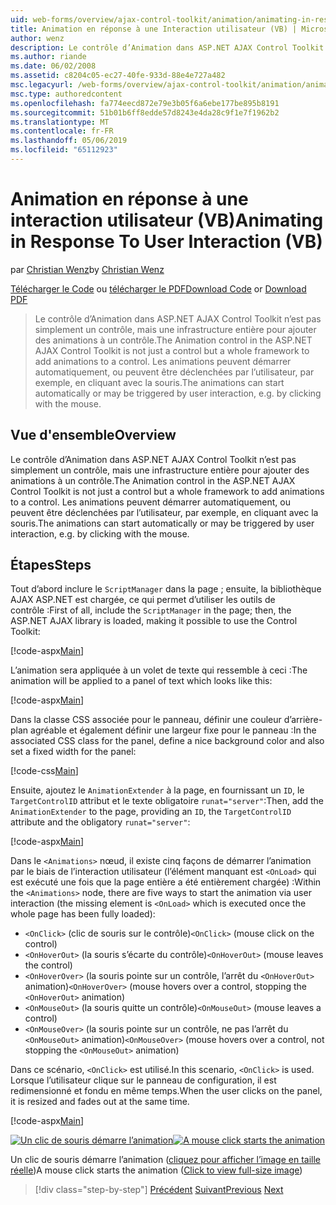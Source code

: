 ```yaml
---
uid: web-forms/overview/ajax-control-toolkit/animation/animating-in-response-to-user-interaction-vb
title: Animation en réponse à une Interaction utilisateur (VB) | Microsoft Docs
author: wenz
description: Le contrôle d’Animation dans ASP.NET AJAX Control Toolkit n’est pas simplement un contrôle, mais une infrastructure entière pour ajouter des animations à un contrôle. Les animations peuvent étoiles...
ms.author: riande
ms.date: 06/02/2008
ms.assetid: c8204c05-ec27-40fe-933d-88e4e727a482
msc.legacyurl: /web-forms/overview/ajax-control-toolkit/animation/animating-in-response-to-user-interaction-vb
msc.type: authoredcontent
ms.openlocfilehash: fa774eecd872e79e3b05f6a6ebe177be895b8191
ms.sourcegitcommit: 51b01b6ff8edde57d8243e4da28c9f1e7f1962b2
ms.translationtype: MT
ms.contentlocale: fr-FR
ms.lasthandoff: 05/06/2019
ms.locfileid: "65112923"
---
```

# <a name="animating-in-response-to-user-interaction-vb"></a><span data-ttu-id="2d7ad-104">Animation en réponse à une interaction utilisateur (VB)</span><span class="sxs-lookup"><span data-stu-id="2d7ad-104">Animating in Response To User Interaction (VB)</span></span>

<span data-ttu-id="2d7ad-105">par [Christian Wenz](https://github.com/wenz)</span><span class="sxs-lookup"><span data-stu-id="2d7ad-105">by [Christian Wenz](https://github.com/wenz)</span></span>

<span data-ttu-id="2d7ad-106">[Télécharger le Code](http://download.microsoft.com/download/f/9/a/f9a26acd-8df4-4484-8a18-199e4598f411/Animation6.vb.zip) ou [télécharger le PDF](http://download.microsoft.com/download/6/7/1/6718d452-ff89-4d3f-a90e-c74ec2d636a3/animation6VB.pdf)</span><span class="sxs-lookup"><span data-stu-id="2d7ad-106">[Download Code](http://download.microsoft.com/download/f/9/a/f9a26acd-8df4-4484-8a18-199e4598f411/Animation6.vb.zip) or [Download PDF](http://download.microsoft.com/download/6/7/1/6718d452-ff89-4d3f-a90e-c74ec2d636a3/animation6VB.pdf)</span></span>

> <span data-ttu-id="2d7ad-107">Le contrôle d’Animation dans ASP.NET AJAX Control Toolkit n’est pas simplement un contrôle, mais une infrastructure entière pour ajouter des animations à un contrôle.</span><span class="sxs-lookup"><span data-stu-id="2d7ad-107">The Animation control in the ASP.NET AJAX Control Toolkit is not just a control but a whole framework to add animations to a control.</span></span> <span data-ttu-id="2d7ad-108">Les animations peuvent démarrer automatiquement, ou peuvent être déclenchées par l’utilisateur, par exemple, en cliquant avec la souris.</span><span class="sxs-lookup"><span data-stu-id="2d7ad-108">The animations can start automatically or may be triggered by user interaction, e.g. by clicking with the mouse.</span></span>

## <a name="overview"></a><span data-ttu-id="2d7ad-109">Vue d'ensemble</span><span class="sxs-lookup"><span data-stu-id="2d7ad-109">Overview</span></span>

<span data-ttu-id="2d7ad-110">Le contrôle d’Animation dans ASP.NET AJAX Control Toolkit n’est pas simplement un contrôle, mais une infrastructure entière pour ajouter des animations à un contrôle.</span><span class="sxs-lookup"><span data-stu-id="2d7ad-110">The Animation control in the ASP.NET AJAX Control Toolkit is not just a control but a whole framework to add animations to a control.</span></span> <span data-ttu-id="2d7ad-111">Les animations peuvent démarrer automatiquement, ou peuvent être déclenchées par l’utilisateur, par exemple, en cliquant avec la souris.</span><span class="sxs-lookup"><span data-stu-id="2d7ad-111">The animations can start automatically or may be triggered by user interaction, e.g. by clicking with the mouse.</span></span>

## <a name="steps"></a><span data-ttu-id="2d7ad-112">Étapes</span><span class="sxs-lookup"><span data-stu-id="2d7ad-112">Steps</span></span>

<span data-ttu-id="2d7ad-113">Tout d’abord inclure le `ScriptManager` dans la page ; ensuite, la bibliothèque AJAX ASP.NET est chargée, ce qui permet d’utiliser les outils de contrôle :</span><span class="sxs-lookup"><span data-stu-id="2d7ad-113">First of all, include the `ScriptManager` in the page; then, the ASP.NET AJAX library is loaded, making it possible to use the Control Toolkit:</span></span>

[!code-aspx[Main](animating-in-response-to-user-interaction-vb/samples/sample1.aspx)]

<span data-ttu-id="2d7ad-114">L’animation sera appliquée à un volet de texte qui ressemble à ceci :</span><span class="sxs-lookup"><span data-stu-id="2d7ad-114">The animation will be applied to a panel of text which looks like this:</span></span>

[!code-aspx[Main](animating-in-response-to-user-interaction-vb/samples/sample2.aspx)]

<span data-ttu-id="2d7ad-115">Dans la classe CSS associée pour le panneau, définir une couleur d’arrière-plan agréable et également définir une largeur fixe pour le panneau :</span><span class="sxs-lookup"><span data-stu-id="2d7ad-115">In the associated CSS class for the panel, define a nice background color and also set a fixed width for the panel:</span></span>

[!code-css[Main](animating-in-response-to-user-interaction-vb/samples/sample3.css)]

<span data-ttu-id="2d7ad-116">Ensuite, ajoutez le `AnimationExtender` à la page, en fournissant un `ID`, le `TargetControlID` attribut et le texte obligatoire `runat="server"`:</span><span class="sxs-lookup"><span data-stu-id="2d7ad-116">Then, add the `AnimationExtender` to the page, providing an `ID`, the `TargetControlID` attribute and the obligatory `runat="server"`:</span></span>

[!code-aspx[Main](animating-in-response-to-user-interaction-vb/samples/sample4.aspx)]

<span data-ttu-id="2d7ad-117">Dans le `<Animations>` nœud, il existe cinq façons de démarrer l’animation par le biais de l’interaction utilisateur (l’élément manquant est `<OnLoad>` qui est exécuté une fois que la page entière a été entièrement chargée) :</span><span class="sxs-lookup"><span data-stu-id="2d7ad-117">Within the `<Animations>` node, there are five ways to start the animation via user interaction (the missing element is `<OnLoad>` which is executed once the whole page has been fully loaded):</span></span>

- <span data-ttu-id="2d7ad-118">`<OnClick>` (clic de souris sur le contrôle)</span><span class="sxs-lookup"><span data-stu-id="2d7ad-118">`<OnClick>` (mouse click on the control)</span></span>
- <span data-ttu-id="2d7ad-119">`<OnHoverOut>` (la souris s’écarte du contrôle)</span><span class="sxs-lookup"><span data-stu-id="2d7ad-119">`<OnHoverOut>` (mouse leaves the control)</span></span>
- <span data-ttu-id="2d7ad-120">`<OnHoverOver>` (la souris pointe sur un contrôle, l’arrêt du `<OnHoverOut>` animation)</span><span class="sxs-lookup"><span data-stu-id="2d7ad-120">`<OnHoverOver>` (mouse hovers over a control, stopping the `<OnHoverOut>` animation)</span></span>
- <span data-ttu-id="2d7ad-121">`<OnMouseOut>` (la souris quitte un contrôle)</span><span class="sxs-lookup"><span data-stu-id="2d7ad-121">`<OnMouseOut>` (mouse leaves a control)</span></span>
- <span data-ttu-id="2d7ad-122">`<OnMouseOver>` (la souris pointe sur un contrôle, ne pas l’arrêt du `<OnMouseOut>` animation)</span><span class="sxs-lookup"><span data-stu-id="2d7ad-122">`<OnMouseOver>` (mouse hovers over a control, not stopping the `<OnMouseOut>` animation)</span></span>

<span data-ttu-id="2d7ad-123">Dans ce scénario, `<OnClick>` est utilisé.</span><span class="sxs-lookup"><span data-stu-id="2d7ad-123">In this scenario, `<OnClick>` is used.</span></span> <span data-ttu-id="2d7ad-124">Lorsque l’utilisateur clique sur le panneau de configuration, il est redimensionné et fondu en même temps.</span><span class="sxs-lookup"><span data-stu-id="2d7ad-124">When the user clicks on the panel, it is resized and fades out at the same time.</span></span>

[!code-aspx[Main](animating-in-response-to-user-interaction-vb/samples/sample5.aspx)]

<span data-ttu-id="2d7ad-125">[![Un clic de souris démarre l’animation](animating-in-response-to-user-interaction-vb/_static/image2.png)](animating-in-response-to-user-interaction-vb/_static/image1.png)</span><span class="sxs-lookup"><span data-stu-id="2d7ad-125">[![A mouse click starts the animation](animating-in-response-to-user-interaction-vb/_static/image2.png)](animating-in-response-to-user-interaction-vb/_static/image1.png)</span></span>

<span data-ttu-id="2d7ad-126">Un clic de souris démarre l’animation ([cliquez pour afficher l’image en taille réelle](animating-in-response-to-user-interaction-vb/_static/image3.png))</span><span class="sxs-lookup"><span data-stu-id="2d7ad-126">A mouse click starts the animation ([Click to view full-size image](animating-in-response-to-user-interaction-vb/_static/image3.png))</span></span>

> [!div class="step-by-step"]
> <span data-ttu-id="2d7ad-127">[Précédent](picking-one-animation-out-of-a-list-vb.md)
> [Suivant](disabling-actions-during-animation-vb.md)</span><span class="sxs-lookup"><span data-stu-id="2d7ad-127">[Previous](picking-one-animation-out-of-a-list-vb.md)
[Next](disabling-actions-during-animation-vb.md)</span></span>
